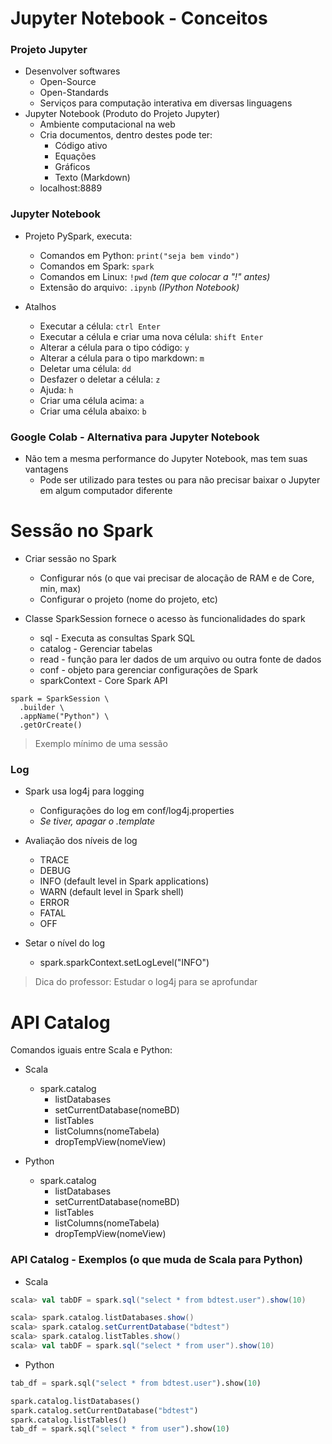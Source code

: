# Jupyter Notebook - Conceitos
### Projeto Jupyter
- Desenvolver softwares
  - Open-Source
  - Open-Standards
  - Serviços para computação interativa em diversas linguagens
- Jupyter Notebook (Produto do Projeto Jupyter)
  - Ambiente computacional na web
  - Cria documentos, dentro destes pode ter:
    - Código ativo
    - Equações
    - Gráficos
    - Texto (Markdown)
  - localhost:8889
 
### Jupyter Notebook

- Projeto PySpark, executa:
  - Comandos em Python: ```print("seja bem vindo")```
  - Comandos em Spark: ```spark```
  - Comandos em Linux: ```!pwd``` *(tem que colocar a "!" antes)*
  - Extensão do arquivo: ```.ipynb``` *(IPython Notebook)*
 
- Atalhos
  - Executar a célula: ```ctrl Enter```
  - Executar a célula e criar uma nova célula: ```shift Enter```
  - Alterar a célula para o tipo código: ```y```
  - Alterar a célula para o tipo markdown: ```m```
  - Deletar uma célula: ```dd```
  - Desfazer o deletar a célula: ```z```
  - Ajuda: ```h```
  - Criar uma célula acima: ```a```
  - Criar uma célula abaixo: ```b```

### Google Colab - Alternativa para Jupyter Notebook
- Não tem a mesma performance do Jupyter Notebook, mas tem suas vantagens
  - Pode ser utilizado para testes ou para não precisar baixar o Jupyter em algum computador diferente

# Sessão no Spark

- Criar sessão no Spark
  - Configurar nós (o que vai precisar de alocação de RAM e de Core, min, max)
  - Configurar o projeto (nome do projeto, etc)
 
- Classe SparkSession fornece o acesso às funcionalidades do spark
  - sql - Executa as consultas Spark SQL
  - catalog - Gerenciar tabelas
  - read - função para ler dados de um arquivo ou outra fonte de dados
  - conf - objeto para gerenciar configurações de Spark
  - sparkContext - Core Spark API
 
```
spark = SparkSession \
  .builder \
  .appName("Python") \
  .getOrCreate()
```
> Exemplo mínimo de uma sessão

### Log

- Spark usa log4j para logging
  - Configurações do log em conf/log4j.properties
  - *Se tiver, apagar o .template*
 
- Avaliação dos níveis de log
  - TRACE
  - DEBUG
  - INFO (default level in Spark applications)
  - WARN (default level in Spark shell)
  - ERROR
  - FATAL
  - OFF
 
- Setar o nível do log
  - spark.sparkContext.setLogLevel("INFO")

> Dica do professor: Estudar o log4j para se aprofundar

# API Catalog

Comandos iguais entre Scala e Python:

- Scala
  - spark.catalog
    - listDatabases
    - setCurrentDatabase(nomeBD)
    - listTables
    - listColumns(nomeTabela)
    - dropTempView(nomeView)
   
- Python
  - spark.catalog
    - listDatabases
    - setCurrentDatabase(nomeBD)
    - listTables
    - listColumns(nomeTabela)
    - dropTempView(nomeView)
   
### API Catalog - Exemplos (o que muda de Scala para Python)

- Scala

```scala
scala> val tabDF = spark.sql("select * from bdtest.user").show(10)

scala> spark.catalog.listDatabases.show()
scala> spark.catalog.setCurrentDatabase("bdtest")
scala> spark.catalog.listTables.show()
scala> val tabDF = spark.sql("select * from user").show(10)
```
- Python

```python
tab_df = spark.sql("select * from bdtest.user").show(10)

spark.catalog.listDatabases()
spark.catalog.setCurrentDatabase("bdtest")
spark.catalog.listTables()
tab_df = spark.sql("select * from user").show(10)
```
